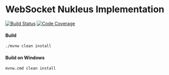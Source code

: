 # WebSocket Nukleus Implementation

[![Build Status][build-status-image]][build-status]
[![Code Coverage][code-coverage-image]][code-coverage]

#### Build
```bash
./mvnw clean install
```
#### Build on Windows
```bash
mvnw.cmd clean install
```

[build-status-image]: https://github.com/reaktivity/nukleus-ws.java/workflows/build/badge.svg
[build-status]: https://github.com/reaktivity/nukleus-ws.java/actions
[code-coverage-image]: https://codecov.io/gh/reaktivity/nukleus-ws.java/branch/develop/graph/badge.svg
[code-coverage]: https://codecov.io/gh/reaktivity/nukleus-ws.java
